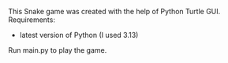 This Snake game was created with the help of Python Turtle GUI.
Requirements:
 - latest version of Python (I used 3.13)

Run main.py to play the game.
